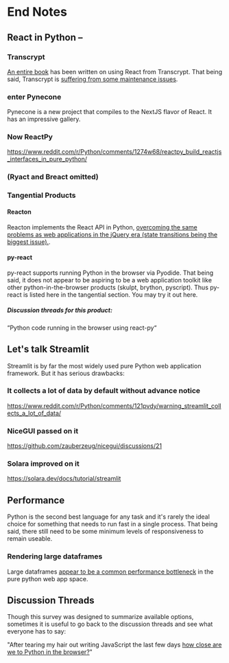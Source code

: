 # End Notes

## React in Python –

### Transcrypt

[An entire book](https://pyreact.com) has been written on using React from Transcrypt. That being said,
Transcrypt is [suffering from some maintenance issues](https://may69.com/downgrades-and-upgrades-to-the-rating-of-pure-python-web-application-solutions/).

### enter Pynecone
Pynecone is a new project that compiles to the NextJS flavor of React. It has an impressive gallery.

### Now ReactPy

https://www.reddit.com/r/Python/comments/1274w68/reactpy_build_reactjs_interfaces_in_pure_python/

### (Ryact and Breact omitted)

### Tangential Products
#### Reacton
Reacton implements the React API in Python, [overcoming the same problems as web applications in the jQuery era (state transitions being the biggest issue).](https://www.reddit.com/r/Python/comments/zkxq1j/reacton_a_pure_python_port_of_react_for_ipywidgets/).


#### py-react
py-react supports running Python in the browser via Pyodide. That being said, it does not appear to be aspiring to be a web application toolkit like other python-in-the-browser products (skulpt, brython, pyscript). Thus py-react is listed here in the tangential section. You may try it out here.

##### Discussion threads for this product:

“Python code running in the browser using react-py“

## Let's talk Streamlit

Streamlit is by far the most widely used pure Python web application framework. But it has serious drawbacks:

### It collects a lot of data by default without advance notice

https://www.reddit.com/r/Python/comments/121pvdy/warning_streamlit_collects_a_lot_of_data/

### NiceGUI passed on it

https://github.com/zauberzeug/nicegui/discussions/21

### Solara improved on it

https://solara.dev/docs/tutorial/streamlit

## Performance

Python is the second best language for any task and it's rarely the ideal choice for something that needs to run fast in a single process. That being said, there still need to be some minimum levels of responsiveness to remain useable.

### Rendering large dataframes

Large dataframes [appear to be a common performance bottleneck](https://www.reddit.com/r/Python/comments/13fegbp/comment/jjxntwe/?utm_source=share&utm_medium=web2x&context=3) in the pure python web app space.


## Discussion Threads

Though this survey was designed to summarize available options, sometimes it is useful to go back to the discussion threads and see what everyone has to say:

"After tearing my hair out writing JavaScript the last few days [how close are we to Python in the browser?](https://www.reddit.com/r/Python/comments/13ccenx/after_tearing_my_hair_out_writing_javascript_the/)"